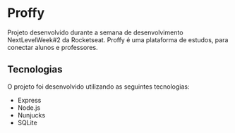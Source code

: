 <h1>Proffy</h1>
<p>Projeto desenvolvido durante a semana de desenvolvimento NextLevelWeek#2 da Rocketseat. Proffy é uma plataforma de estudos, para conectar alunos e professores.</p>

<h2>Tecnologias</h2>
<p>O projeto foi desenvolvido utilizando as seguintes tecnologias: </p>
<ul>
  <li>Express</li>
  <li>Node.js</li>
  <li>Nunjucks</li>
  <li>SQLite</li>
</ul>
